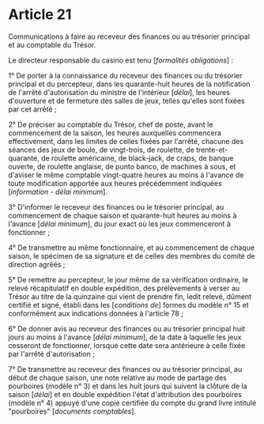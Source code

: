 # Article 21

Communications à faire au receveur des finances ou au trésorier principal et au comptable du Trésor.

Le directeur responsable du casino est tenu [*formalités obligations*] :

1° De porter à la connaissance du receveur des finances ou du trésorier principal et du percepteur, dans les quarante-huit heures de la notification de l'arrêté d'autorisation du ministre de l'intérieur [*délai*], les heures d'ouverture et de fermeture des salles de jeux, telles qu'elles sont fixées par cet arrêté ;

2° De préciser au comptable du Trésor, chef de poste, avant le commencement de la saison, les heures auxquelles commencera effectivement, dans les limites de celles fixées par l'arrêté, chacune des séances des jeux de boule, de vingt-trois, de roulette, de trente-et-quarante, de roulette américaine, de black-jack, de craps, de banque ouverte, de roulette anglaise, de punto banco, de machines à sous, et d'aviser le même comptable vingt-quatre heures au moins à l'avance de toute modification apportée aux heures précédemment indiquées [*information - délai minimum*].

3° D'informer le receveur des finances ou le trésorier principal, au commencement de chaque saison et quarante-huit heures au moins à l'avance [*délai minimum*], du jour exact où les jeux commenceront à fonctionner ;

4° De transmettre au même fonctionnaire, et au commencement de chaque saison, le spécimen de sa signature et de celles des membres du comité de direction agréés ;

5° De remettre au percepteur, le jour même de sa vérification ordinaire, le relevé récapitulatif en double expédition, des prélèvements à verser au Trésor au titre de la quinzaine qui vient de prendre fin, ledit relevé, dûment certifié et signé, établi dans les [*conditions de*] formes du modèle n° 15 et conformément aux indications données à l'article 78 ;

6° De donner avis au receveur des finances ou au trésorier principal huit jours au moins à l'avance [*délai minimum*], de la date à laquelle les jeux cesseront de fonctionner, lorsque cette date sera antérieure à celle fixée par l'arrêté d'autorisation ;

7° De transmettre au receveur des finances ou au trésorier principal, au début de chaque saison, une note relative au mode de partage des pourboires (modèle n° 3) et dans les huit jours qui suivent la clôture de la saison [*délai*] et en double expédition l'état d'attribution des pourboires (modèle n° 4) appuyé d'une copie certifiée du compte du grand livre intitulé "pourboires" [*documents comptables*].
